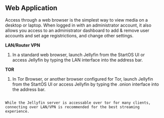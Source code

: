 ## Web Application

Access through a web browser is the simplest way to view media on a desktop or laptop. When logged in with an administrator account, it also allows you access to an administrator dashboard to add & remove user accounts and set age registrictions, and change other settings.

**LAN/Router VPN**

1. In a standard web browser, launch Jellyfin from the StartOS UI or access Jellyfin by typing the LAN interface into the address bar.

**TOR**

1. In Tor Browser, or another browser configured for Tor, launch Jellyfin from the StartOS UI or access Jellyfin by typing the .onion interface into the address bar.

```admonish tip

While the Jellyfin server is accessable over tor for many clients, connecting over LAN/VPN is recommended for the best streaming experience.

```